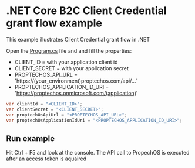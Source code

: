 # .NET Core B2C Client Credential grant flow example
This example illustrates Client Credential grant flow in .NET

Open the [Program.cs](https://github.com/idun-corp/Idun-Examples/blob/apps-team-b2c-examples/ProptechOS-Api/examples/netcore-b2c-client-credential-flow-console-app/Program.cs) file and and fill the properties:
* CLIENT_ID = with your application client id
* CLIENT_SECRET = with your application secret
* PROPTECHOS_API_URL = 'https://(your_environment)proptechos.com/api/...'
* PROPTECHOS_APPLICATION_ID_URI = 'https://proptechos.onmicrosoft.com/(application)'

```C#
var clientId = "<CLIENT_ID>";
var clientSecret = "<CLIENT_SECRET>";
var proptechOsApiUrl = "<PROPTECHOS_API_URL>";
var proptechOsApplicationIdUri = "<PROPTECHOS_APPLICATION_ID_URI>";
```

## Run example
Hit Ctrl + F5 and look at the console. The API call to PropechOS is executed after an access token is aquaired
